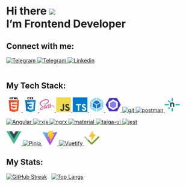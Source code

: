 <h1 align="left">Hi there <img src="https://media.giphy.com/media/hvRJCLFzcasrR4ia7z/giphy.gif" width="30px"/> <br> I’m Frontend Developer </h1>

<h2 align="left">Connect with me:</h2>
<div align="left" id="badges">
  <a href="https://t.me/Unicorn_mary" target="_blank"> <img src="https://img.shields.io/badge/Telegram-2CA5E0?style=for-the-badge&logo=telegram&logoColor=white" alt="Telegram"/> </a>
  <a href="mailto:maryrykova24@gmail.com" target="_blank"> <img src="https://img.shields.io/badge/Gmail-D14836?style=for-the-badge&logo=gmail&logoColor=white" alt="Telegram"/> </a>
  <a href="https://www.linkedin.com/in/mariia-rykova-81162b250/" target="_blank" title="Linkedin"> <img src="https://img.shields.io/badge/LinkedIn-blue?logo=linkedin&logoColor=white&style=for-the-badge" alt="Linkedin"/> </a>
</div>
<div align="left"> <img src="https://komarev.com/ghpvc/?username=RykovaMariia&style=flat-square&color=blue" alt=""/></div>

<h2 align="left">My Tech Stack:</h2>
<p align="left"> 
  <a href="https://html.spec.whatwg.org/multipage/" target="_blank" title="HTML5"> <img src="https://raw.githubusercontent.com/devicons/devicon/master/icons/html5/html5-original-wordmark.svg" alt="html5" width="40" height="40"/> </a> 
  <a href="https://www.w3.org/Style/CSS/Overview.en.html" target="_blank" title="CSS3"> <img src="https://raw.githubusercontent.com/devicons/devicon/master/icons/css3/css3-original-wordmark.svg" alt="css3" width="40" height="40"/> </a> 
  <a href="https://sass-lang.com" target="_blank" title="Sass"> <img src="https://raw.githubusercontent.com/devicons/devicon/master/icons/sass/sass-original.svg" alt="sass" width="40" height="40"/> </a> 
  <a href="https://ecma-international.org/publications-and-standards/standards/ecma-262/" target="_blank" title="JavaScript"> <img src="https://raw.githubusercontent.com/devicons/devicon/master/icons/javascript/javascript-original.svg" alt="javascript" width="40" height="40"/> </a> 
  <a href="https://www.typescriptlang.org/" target="_blank" title="TypeScript"> <img src="https://raw.githubusercontent.com/devicons/devicon/master/icons/typescript/typescript-original.svg" alt="typescript" width="40" height="40"/> </a>
   <a href="https://webpack.js.org/" target="_blank" title="Webpack"> <img src="https://github.com/devicons/devicon/blob/master/icons/webpack/webpack-original.svg" alt="webpack" width="40" height="40"/> </a>
  <a href="https://eslint.org/" target="_blank" title="ESLint"> <img src="https://github.com/devicons/devicon/blob/master/icons/eslint/eslint-original.svg" alt="ESLint" width="40" height="40"/> </a>
  <a href="https://git-scm.com/" target="_blank" title="git"> <img src="https://www.vectorlogo.zone/logos/git-scm/git-scm-icon.svg" alt="git" width="40" height="40"/> </a> 
  <a href="https://postman.com" target="_blank" title="postman"> <img src="https://www.vectorlogo.zone/logos/getpostman/getpostman-icon.svg" alt="postman" width="40" height="40"/> </a>
  <a href="https://www.netlify.com/" target="_blank" title="Netlify"> <img src="https://github.com/devicons/devicon/blob/master/icons/netlify/netlify-original.svg" alt="Netlify" width="40" height="40"/> </a>
  
 <a href="https://angular.dev/" target="_blank" title="Angular"> <img src="https://cdn.jsdelivr.net/gh/devicons/devicon@latest/icons/angular/angular-original.svg" alt="Angular" width="40" height="40"/> </a>
  <a href="https://rxjs.dev/" target="_blank" title="rxjs"> <img src="https://cdn.jsdelivr.net/gh/devicons/devicon@latest/icons/rxjs/rxjs-original.svg" alt="rxjs" width="40" height="40"/> </a>
  <a href="https://ngrx.io/" target="_blank" title="ngrx"> <img src="https://cdn.jsdelivr.net/gh/devicons/devicon@latest/icons/ngrx/ngrx-original.svg" alt="ngrx" width="40" height="40"/> </a>
  <a href="https://material.angular.io/" target="_blank" title="Material"> <img src="https://material.angular.io/assets/img/favicons/favicon.ico" alt="material" width="40" height="40"/> </a>
  <a href="https://taiga-ui.dev/" target="_blank" title="Taiga-ui"> <img src="https://taiga-ui.dev/assets/images/taiga.svg" alt="taiga-ui" width="40" height="40"/> </a>
  <a href="https://jestjs.io/" target="_blank" title="jest"> <img src="https://cdn.jsdelivr.net/gh/devicons/devicon@latest/icons/jest/jest-plain.svg" alt="jest" width="40" height="40"/> </a>

  <a href="https://vuejs.org/" target="_blank" title="Vuejs"> <img src="https://github.com/devicons/devicon/blob/master/icons/vuejs/vuejs-original.svg" alt="Vuejs" width="40" height="40"/> </a>
  <a href="https://pinia.vuejs.org" target="_blank" title="Pinia"> <img src="https://pinia.vuejs.org/logo.svg" alt="Pinia" width="40" height="40"/> </a>
  <a href="https://vitejs.dev/" target="_blank" title="Vite"> <img src="https://github.com/devicons/devicon/blob/master/icons/vitejs/vitejs-original.svg" alt="Vite" width="40" height="40"/> </a>
  <a href="https://vuetifyjs.com/en/" target="_blank" title="Vuetify"> <img src="https://cdn.jsdelivr.net/gh/devicons/devicon@latest/icons/vuetify/vuetify-original.svg" alt="Vuetify" width="40" height="40"/> </a>
  <a href="https://vitest.dev/" target="_blank" title="Vitest"> <img src="https://github.com/devicons/devicon/blob/master/icons/vitest/vitest-original.svg" alt="Vitest" width="40" height="40"/> </a>
</p>
<h2 align="left">My Stats:</h2>

[![GitHub Streak](https://streak-stats.demolab.com/?user=RykovaMariia)](https://git.io/streak-stats) &nbsp;
[![Top Langs](https://github-readme-stats.vercel.app/api/top-langs/?username=RykovaMariia&layout=compact)](https://github.com/anuraghazra/github-readme-stats)

<!--
**RykovaMariia/RykovaMariia** is a ✨ _special_ ✨ repository because its `README.md` (this file) appears on your GitHub profile.

Here are some ideas to get you started:

- 🔭 I’m currently working on ...
- 🌱 I’m currently learning ...
- 👯 I’m looking to collaborate on ...
- 🤔 I’m looking for help with ...
- 💬 Ask me about ...
- 📫 How to reach me: ...
- 😄 Pronouns: ...
- ⚡ Fun fact: ...
-->

